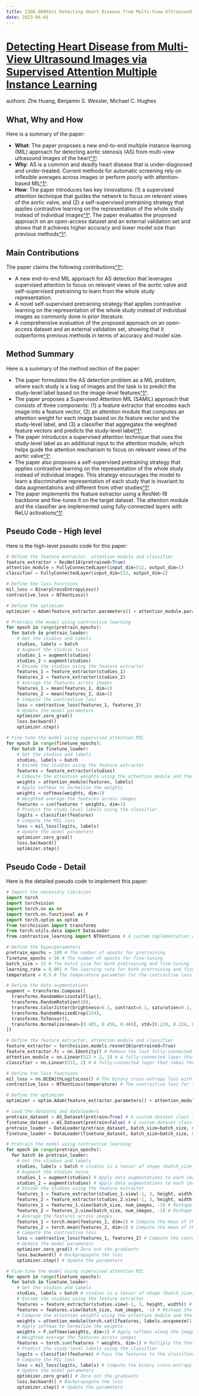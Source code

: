 ```yaml
---
title: 2306.00003v1 Detecting Heart Disease from Multi-View Ultrasound Images via Supervised Attention Multiple Instance Learning
date: 2023-06-01
---
```


# [Detecting Heart Disease from Multi-View Ultrasound Images via Supervised Attention Multiple Instance Learning](http://arxiv.org/abs/2306.00003v1)

authors: Zhe Huang, Benjamin S. Wessler, Michael C. Hughes


## What, Why and How

[1]: https://arxiv.org/abs/2306.00003 "Detecting Heart Disease from Multi-View Ultrasound Images via ..."
[2]: https://arxiv.org/pdf/2306.00003 "Abstract - arXiv.org"
[3]: http://export.arxiv.org/abs/2306.00003 "[2306.00003] Detecting Heart Disease from Multi-View Ultrasound Images ..."

Here is a summary of the paper:

- **What**: The paper proposes a new end-to-end multiple instance learning (MIL) approach for detecting aortic stenosis (AS) from multi-view ultrasound images of the heart[^1^][1].
- **Why**: AS is a common and deadly heart disease that is under-diagnosed and under-treated. Current methods for automatic screening rely on inflexible averages across images or perform poorly with attention-based MIL[^1^][1].
- **How**: The paper introduces two key innovations: (1) a supervised attention technique that guides the network to focus on relevant views of the aortic valve, and (2) a self-supervised pretraining strategy that applies contrastive learning on the representation of the whole study instead of individual images[^1^][1]. The paper evaluates the proposed approach on an open-access dataset and an external validation set and shows that it achieves higher accuracy and lower model size than previous methods[^1^][1].

## Main Contributions

[1]: https://arxiv.org/abs/2306.00003 "Detecting Heart Disease from Multi-View Ultrasound Images via ..."
[2]: https://arxiv.org/pdf/2306.00003 "Abstract - arXiv.org"
[3]: http://export.arxiv.org/abs/2306.00003 "[2306.00003] Detecting Heart Disease from Multi-View Ultrasound Images ..."

The paper claims the following contributions[^1^][1]:

- A new end-to-end MIL approach for AS detection that leverages supervised attention to focus on relevant views of the aortic valve and self-supervised pretraining to learn from the whole study representation.
- A novel self-supervised pretraining strategy that applies contrastive learning on the representation of the whole study instead of individual images as commonly done in prior literature.
- A comprehensive evaluation of the proposed approach on an open-access dataset and an external validation set, showing that it outperforms previous methods in terms of accuracy and model size.

## Method Summary

[1]: https://arxiv.org/abs/2306.00003 "Detecting Heart Disease from Multi-View Ultrasound Images via ..."
[2]: https://arxiv.org/pdf/2306.00003 "Abstract - arXiv.org"
[3]: http://export.arxiv.org/abs/2306.00003 "[2306.00003] Detecting Heart Disease from Multi-View Ultrasound Images ..."

Here is a summary of the method section of the paper:

- The paper formulates the AS detection problem as a MIL problem, where each study is a bag of images and the task is to predict the study-level label based on the image-level features[^1^][1].
- The paper proposes a Supervised Attention MIL (SAMIL) approach that consists of three components: (1) a feature extractor that encodes each image into a feature vector, (2) an attention module that computes an attention weight for each image based on its feature vector and the study-level label, and (3) a classifier that aggregates the weighted feature vectors and predicts the study-level label[^1^][1].
- The paper introduces a supervised attention technique that uses the study-level label as an additional input to the attention module, which helps guide the attention mechanism to focus on relevant views of the aortic valve[^1^][1].
- The paper also proposes a self-supervised pretraining strategy that applies contrastive learning on the representation of the whole study instead of individual images. This strategy encourages the model to learn a discriminative representation of each study that is invariant to data augmentations and different from other studies[^1^][1].
- The paper implements the feature extractor using a ResNet-18 backbone and fine-tunes it on the target dataset. The attention module and the classifier are implemented using fully-connected layers with ReLU activations[^1^][1].

## Pseudo Code - High level

Here is the high-level pseudo code for this paper:

```python
# Define the feature extractor, attention module and classifier
feature_extractor = ResNet18(pretrained=True)
attention_module = FullyConnectedLayer(input_dim=512, output_dim=1)
classifier = FullyConnectedLayer(input_dim=512, output_dim=2)

# Define the loss functions
mil_loss = BinaryCrossEntropyLoss()
contrastive_loss = NTXentLoss()

# Define the optimizer
optimizer = Adam(feature_extractor.parameters() + attention_module.parameters() + classifier.parameters())

# Pretrain the model using contrastive learning
for epoch in range(pretrain_epochs):
  for batch in pretrain_loader:
    # Get the studies and labels
    studies, labels = batch
    # Augment the studies twice
    studies_1 = augment(studies)
    studies_2 = augment(studies)
    # Encode the studies using the feature extractor
    features_1 = feature_extractor(studies_1)
    features_2 = feature_extractor(studies_2)
    # Average the features across images
    features_1 = mean(features_1, dim=1)
    features_2 = mean(features_2, dim=1)
    # Compute the contrastive loss
    loss = contrastive_loss(features_1, features_2)
    # Update the model parameters
    optimizer.zero_grad()
    loss.backward()
    optimizer.step()

# Fine-tune the model using supervised attention MIL
for epoch in range(finetune_epochs):
  for batch in finetune_loader:
    # Get the studies and labels
    studies, labels = batch
    # Encode the studies using the feature extractor
    features = feature_extractor(studies)
    # Compute the attention weights using the attention module and the labels
    weights = attention_module(features, labels)
    # Apply softmax to normalize the weights
    weights = softmax(weights, dim=1)
    # Weighted average the features across images
    features = sum(features * weights, dim=1)
    # Predict the study-level labels using the classifier
    logits = classifier(features)
    # Compute the MIL loss
    loss = mil_loss(logits, labels)
    # Update the model parameters
    optimizer.zero_grad()
    loss.backward()
    optimizer.step()
```


## Pseudo Code - Detail

Here is the detailed pseudo code to implement this paper:

```python
# Import the necessary libraries
import torch
import torchvision
import torch.nn as nn
import torch.nn.functional as F
import torch.optim as optim
from torchvision import transforms
from torch.utils.data import DataLoader
from contrastive_learning import NTXentLoss # A custom implementation of the contrastive loss

# Define the hyperparameters
pretrain_epochs = 100 # The number of epochs for pretraining
finetune_epochs = 50 # The number of epochs for fine-tuning
batch_size = 32 # The batch size for both pretraining and fine-tuning
learning_rate = 0.001 # The learning rate for both pretraining and fine-tuning
temperature = 0.5 # The temperature parameter for the contrastive loss

# Define the data augmentations
augment = transforms.Compose([
  transforms.RandomHorizontalFlip(),
  transforms.RandomRotation(10),
  transforms.ColorJitter(brightness=0.1, contrast=0.1, saturation=0.1, hue=0.1),
  transforms.RandomResizedCrop(224),
  transforms.ToTensor(),
  transforms.Normalize(mean=[0.485, 0.456, 0.406], std=[0.229, 0.224, 0.225])
])

# Define the feature extractor, attention module and classifier
feature_extractor = torchvision.models.resnet18(pretrained=True)
feature_extractor.fc = nn.Identity() # Remove the last fully-connected layer
attention_module = nn.Linear(512 + 2, 1) # A fully-connected layer that takes the image feature and the study label as input and outputs an attention weight
classifier = nn.Linear(512, 2) # A fully-connected layer that takes the study feature as input and outputs a study label

# Define the loss functions
mil_loss = nn.BCEWithLogitsLoss() # The binary cross-entropy loss with logits for the MIL task
contrastive_loss = NTXentLoss(temperature) # The contrastive loss for the self-supervised pretraining

# Define the optimizer
optimizer = optim.Adam(feature_extractor.parameters() + attention_module.parameters() + classifier.parameters(), lr=learning_rate)

# Load the datasets and dataloaders
pretrain_dataset = AS_Dataset(pretrain=True) # A custom dataset class that loads the pretraining data
finetune_dataset = AS_Dataset(pretrain=False) # A custom dataset class that loads the fine-tuning data
pretrain_loader = DataLoader(pretrain_dataset, batch_size=batch_size, shuffle=True)
finetune_loader = DataLoader(finetune_dataset, batch_size=batch_size, shuffle=True)

# Pretrain the model using contrastive learning
for epoch in range(pretrain_epochs):
  for batch in pretrain_loader:
    # Get the studies and labels
    studies, labels = batch # studies is a tensor of shape (batch_size, num_images, 3, height, width), labels is a tensor of shape (batch_size, 2)
    # Augment the studies twice
    studies_1 = augment(studies) # Apply data augmentations to each image in each study
    studies_2 = augment(studies) # Apply data augmentations to each image in each study again
    # Encode the studies using the feature extractor
    features_1 = feature_extractor(studies_1.view(-1, 3, height, width)) # Reshape the studies to a tensor of shape (batch_size * num_images, 3, height, width) and encode each image into a feature vector of shape (512)
    features_2 = feature_extractor(studies_2.view(-1, 3, height, width)) # Reshape the studies to a tensor of shape (batch_size * num_images, 3, height, width) and encode each image into a feature vector of shape (512)
    features_1 = features_1.view(batch_size, num_images, -1) # Reshape the features to a tensor of shape (batch_size, num_images, 512)
    features_2 = features_2.view(batch_size, num_images, -1) # Reshape the features to a tensor of shape (batch_size, num_images, 512)
    # Average the features across images
    features_1 = torch.mean(features_1, dim=1) # Compute the mean of the features along the image dimension to get a tensor of shape (batch_size, 512)
    features_2 = torch.mean(features_2, dim=1) # Compute the mean of the features along the image dimension to get a tensor of shape (batch_size, 512)
    # Compute the contrastive loss
    loss = contrastive_loss(features_1, features_2) # Compute the contrastive loss between the two sets of features
    # Update the model parameters
    optimizer.zero_grad() # Zero out the gradients
    loss.backward() # Backpropagate the loss
    optimizer.step() # Update the parameters

# Fine-tune the model using supervised attention MIL
for epoch in range(finetune_epochs):
  for batch in finetune_loader:
    # Get the studies and labels
    studies, labels = batch # studies is a tensor of shape (batch_size, num_images, 3, height, width), labels is a tensor of shape (batch_size, 2)
    # Encode the studies using the feature extractor
    features = feature_extractor(studies.view(-1, 3, height, width)) # Reshape the studies to a tensor of shape (batch_size * num_images, 3, height, width) and encode each image into a feature vector of shape (512)
    features = features.view(batch_size, num_images, -1) # Reshape the features to a tensor of shape (batch_size, num_images, 512)
    # Compute the attention weights using the attention module and the labels
    weights = attention_module(torch.cat([features, labels.unsqueeze(1).repeat(1, num_images, 1)], dim=-1)) # Concatenate the features and the labels along the last dimension and pass them to the attention module to get a tensor of shape (batch_size, num_images, 1)
    # Apply softmax to normalize the weights
    weights = F.softmax(weights, dim=1) # Apply softmax along the image dimension to get a tensor of shape (batch_size, num_images, 1) with values between 0 and 1 that sum to 1 for each study
    # Weighted average the features across images
    features = torch.sum(features * weights, dim=1) # Multiply the features and the weights element-wise and sum them along the image dimension to get a tensor of shape (batch_size, 512)
    # Predict the study-level labels using the classifier
    logits = classifier(features) # Pass the features to the classifier to get a tensor of shape (batch_size, 2) with logits for each class
    # Compute the MIL loss
    loss = mil_loss(logits, labels) # Compute the binary cross-entropy loss with logits between the predicted logits and the true labels
    # Update the model parameters
    optimizer.zero_grad() # Zero out the gradients
    loss.backward() # Backpropagate the loss
    optimizer.step() # Update the parameters
```